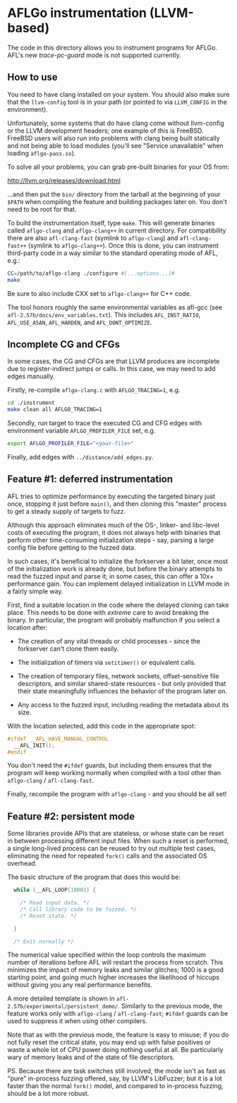 # AFLGo instrumentation (LLVM-based)

The code in this directory allows you to instrument programs for AFLGo.
AFL's new *trace-pc-guard* mode is not supported currently.

## How to use

You need to have clang installed on your system.
You should also make sure that the `llvm-config` tool is in your path
(or pointed to via `LLVM_CONFIG` in the environment).

Unfortunately, some systems that do have clang come without llvm-config or the
LLVM development headers; one example of this is FreeBSD. FreeBSD users will
also run into problems with clang being built statically and not being able to
load modules (you'll see "Service unavailable" when loading `aflgo-pass.so`).

To solve all your problems, you can grab pre-built binaries for your OS from:

  http://llvm.org/releases/download.html

...and then put the `bin/` directory from the tarball at the beginning of your
`$PATH` when compiling the feature and building packages later on. You don't need
to be root for that.

To build the instrumentation itself, type `make`. This will generate binaries
called `aflgo-clang` and `aflgo-clang++` in current directory. For compatibility
there are also `afl-clang-fast` (symlink to `aflgo-clang`) and `afl-clang-fast++`
(symlink to `aflgo-clang++`).
Once this is done, you can instrument third-party code in a way similar to the standard
operating mode of AFL, e.g.:
```bash
CC=/path/to/aflgo-clang ./configure #[...options...]#
make
```
Be sure to also include CXX set to `aflgo-clang++` for C++ code.

The tool honors roughly the same environmental variables as afl-gcc (see
`afl-2.57b/docs/env_variables.txt`). This includes `AFL_INST_RATIO`, `AFL_USE_ASAN`,
`AFL_HARDEN`, and `AFL_DONT_OPTIMIZE`.

## Incomplete CG and CFGs

In some cases, the CG and CFGs are that LLVM produces are incomplete
due to register-indirect jumps or calls. In this case, we may need to
add edges manually.

Firstly, re-compile `aflgo-clang.c` with `AFLGO_TRACING=1`, e.g.
```bash
cd ./instrument
make clean all AFLGO_TRACING=1
```

Secondly, run target to trace the executed CG and CFG edges 
with environment variable `AFLGO_PROFILER_FILE` set, e.g.
```bash
export AFLGO_PROFILER_FILE="<your-file>"
```

Finally, add edges with `../distance/add_edges.py`.

## Feature #1: deferred instrumentation

AFL tries to optimize performance by executing the targeted binary just once,
stopping it just before `main()`, and then cloning this "master" process to get
a steady supply of targets to fuzz.

Although this approach eliminates much of the OS-, linker- and libc-level
costs of executing the program, it does not always help with binaries that
perform other time-consuming initialization steps - say, parsing a large config
file before getting to the fuzzed data.

In such cases, it's beneficial to initialize the forkserver a bit later, once
most of the initialization work is already done, but before the binary attempts
to read the fuzzed input and parse it; in some cases, this can offer a 10x+
performance gain. You can implement delayed initialization in LLVM mode in a
fairly simple way.

First, find a suitable location in the code where the delayed cloning can 
take place. This needs to be done with *extreme* care to avoid breaking the
binary. In particular, the program will probably malfunction if you select
a location after:

  - The creation of any vital threads or child processes - since the forkserver
    can't clone them easily.

  - The initialization of timers via `setitimer()` or equivalent calls.

  - The creation of temporary files, network sockets, offset-sensitive file
    descriptors, and similar shared-state resources - but only provided that
    their state meaningfully influences the behavior of the program later on.

  - Any access to the fuzzed input, including reading the metadata about its
    size.

With the location selected, add this code in the appropriate spot:

```c
#ifdef __AFL_HAVE_MANUAL_CONTROL
  __AFL_INIT();
#endif
```

You don't need the `#ifdef` guards, but including them ensures that the program will
keep working normally when compiled with a tool other than `aflgo-clang` / `afl-clang-fast`.

Finally, recompile the program with `aflgo-clang` - and you should be all set!

## Feature #2: persistent mode

Some libraries provide APIs that are stateless, or whose state can be reset in
between processing different input files. When such a reset is performed, a
single long-lived process can be reused to try out multiple test cases,
eliminating the need for repeated `fork()` calls and the associated OS overhead.

The basic structure of the program that does this would be:

```c
  while (__AFL_LOOP(1000)) {

    /* Read input data. */
    /* Call library code to be fuzzed. */
    /* Reset state. */

  }

  /* Exit normally */
```

The numerical value specified within the loop controls the maximum number
of iterations before AFL will restart the process from scratch. This minimizes
the impact of memory leaks and similar glitches; 1000 is a good starting point,
and going much higher increases the likelihood of hiccups without giving you
any real performance benefits.

A more detailed template is shown in `afl-2.57b/experimental/persistent_demo/`.
Similarly to the previous mode, the feature works only with `aflgo-clang` / `afl-clang-fast`;
`#ifdef` guards can be used to suppress it when using other compilers.

Note that as with the previous mode, the feature is easy to misuse; if you
do not fully reset the critical state, you may end up with false positives or
waste a whole lot of CPU power doing nothing useful at all. Be particularly
wary of memory leaks and of the state of file descriptors.

PS. Because there are task switches still involved, the mode isn't as fast as
"pure" in-process fuzzing offered, say, by LLVM's LibFuzzer; but it is a lot
faster than the normal `fork()` model, and compared to in-process fuzzing,
should be a lot more robust.
